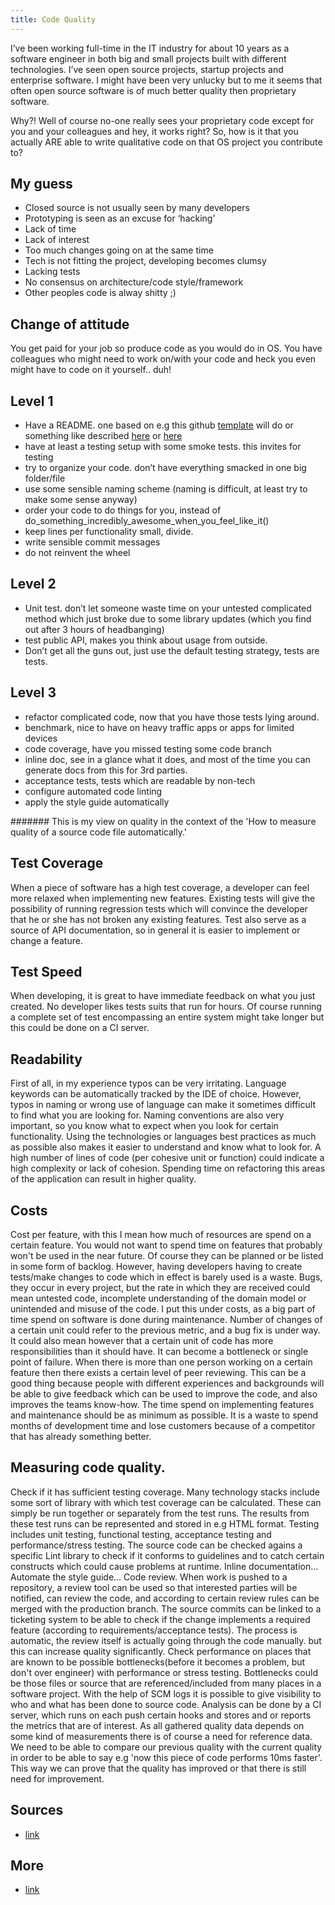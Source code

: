 ```yaml
---
title: Code Quality
---
```

I’ve been working full-time in the IT industry for about 10 years as a software engineer in both big and small projects built with different technologies. I’ve seen open source projects, startup projects and enterprise software. I might have been very unlucky but to me it seems that often open source software is of much better quality then proprietary software.

Why?! Well of course no-one really sees your proprietary code except for you and your colleagues and hey, it works right? So, how is it that you actually ARE able to write qualitative code on that OS project you contribute to?

## My guess

- Closed source is not usually seen by many developers
- Prototyping is seen as an excuse for ‘hacking’
- Lack of time
- Lack of interest
- Too much changes going on at the same time
- Tech is not fitting the project, developing becomes clumsy
- Lacking tests
- No consensus on architecture/code style/framework
- Other peoples code is alway shitty ;)

## Change of attitude

You get paid for your job so produce code as you would do in OS. You have colleagues who might need to work on/with your code and heck you even might have to code on it yourself.. duh!

## Level 1

- Have a README. one based on e.g this github [template](https://gist.github.com/jxson/1784669) will do or something like described [here](https://github.com/repat/README-template) or [here](https://dbader.org/blog/write-a-great-readme-for-your-github-project)
- have at least a testing setup with some smoke tests. this invites for testing
- try to organize your code. don’t have everything smacked in one big folder/file
- use some sensible naming scheme (naming is difficult, at least try to make some sense anyway)
- order your code to do things for you, instead of do_something_incredibly_awesome_when_you_feel_like_it()
- keep lines per functionality small, divide.
- write sensible commit messages [](http://who-t.blogspot.nl/2009/12/on-commit-messages.html)
- do not reinvent the wheel

## Level 2

- Unit test. don’t let someone waste time on your untested complicated method which just broke due to some library updates (which you find out after 3 hours of headbanging)
- test public API, makes you think about usage from outside.
- Don’t get all the guns out, just use the default testing strategy, tests are tests.

## Level 3

- refactor complicated code, now that you have those tests lying around.
- benchmark, nice to have on heavy traffic apps or apps for limited devices
- code coverage, have you missed testing some code branch
- inline doc, see in a glance what it does, and most of the time you can generate docs from this for 3rd parties.
- acceptance tests, tests which are readable by non-tech
- configure automated code linting
- apply the style guide automatically

#######
This is my view on quality in the context of the 'How to measure quality of a source code file automatically.'

## Test Coverage

When a piece of software has a high test coverage, a developer can feel more relaxed when implementing new features. Existing tests will give the possibility of running regression tests which will convince the developer that he or she has not broken any existing features. Test also serve as a source of API documentation, so in general it is easier to implement or change a feature.

## Test Speed

When developing, it is great to have immediate feedback on what you just created. No developer likes tests suits that run for hours. Of course running a complete set of test encompassing an entire system might take longer but this could be done on a CI server.

## Readability

First of all, in my experience typos can be very irritating. Language keywords can be automatically tracked by the IDE of choice. However, typos in naming or wrong use of language can make it sometimes difficult to find what you are looking for.
Naming conventions are also very important, so you know what to expect when you look for certain functionality. Using the technologies or languages best practices as much as possible also makes it easier to understand and know what to look for.
A high number of lines of code (per cohesive unit or function) could indicate a high complexity or lack of cohesion. Spending time on refactoring this areas of the application can result in higher quality.

## Costs

Cost per feature, with this I mean how much of resources are spend on a certain feature. You would not want to spend time on features that probably won't be used in the near future. Of course they can be planned or be listed in some form of backlog. However, having developers having to create tests/make changes to code which in effect is barely used is a waste.
Bugs, they occur in every project, but the rate in which they are received could mean untested code, incomplete understanding of the domain model or unintended and misuse of the code. I put this under costs, as a big part of time spend on software is done during maintenance.
Number of changes of a certain unit could refer to the previous metric, and a bug fix is under way. It could also mean however that a certain unit of code has more responsibilities than it should have. It can become a bottleneck or single point of failure.
When there is more than one person working on a certain feature then there exists a certain level of peer reviewing. This can be a good thing because people with different experiences and backgrounds will be able to give feedback which can be used to improve the code, and also improves the teams know-how.
The time spend on implementing features and maintenance should be as minimum as possible. It is a waste to spend months of development time and lose customers because of a competitor that has already something better.

## Measuring code quality.

Check if it has sufficient testing coverage. Many technology stacks include some sort of library with which test coverage can be calculated. These can simply be run together or separately from the test runs. The results from these test runs can be represented and stored in e.g HTML format.
Testing includes unit testing, functional testing, acceptance testing and performance/stress testing.
The source code can be checked agains a specific Lint library to check if it conforms to guidelines and to catch certain constructs which could cause problems at runtime.
Inline documentation…
Automate the style guide…
Code review. When work is pushed to a repository, a review tool can be used so that interested parties will be notified, can review the code, and according to certain review rules can be merged with the production branch. The source commits can be linked to a ticketing system to be able to check if the change implements a required feature (according to requirements/acceptance tests). The process is automatic, the review itself is actually going through the code manually. but this can increase quality significantly.
Check performance on places that are known to be possible bottlenecks(before it becomes a problem, but don't over engineer) with performance or stress testing. Bottlenecks could be those files or source that are referenced/included from many places in a software project.
With the help of SCM logs it is possible to give visibility to who and what has been done to source code.
Analysis can be done by a CI server, which runs on each push certain hooks and stores and or reports the metrics that are of interest.
As all gathered quality data depends on some kind of measurements there is of course a need for reference data. We need to be able to compare our previous quality with the current quality in order to be able to say e.g 'now this piece of code performs 10ms faster'. This way we can prove that the quality has improved or that there is still need for improvement.


## Sources

* [link](url)

## More

* [link](url)
